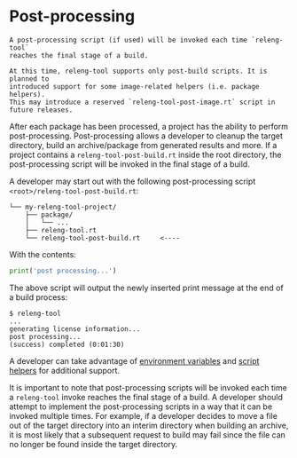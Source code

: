 # Post-processing

```{warning}
A post-processing script (if used) will be invoked each time `releng-tool`
reaches the final stage of a build.
```

```{admonition} Prospect
At this time, releng-tool supports only post-build scripts. It is planned to
introduced support for some image-related helpers (i.e. package helpers).
This may introduce a reserved `releng-tool-post-image.rt` script in
future releases.
```

After each package has been processed, a project has the ability to perform
post-processing. Post-processing allows a developer to cleanup the target
directory, build an archive/package from generated results and more. If a
project contains a `releng-tool-post-build.rt` inside the root directory,
the post-processing script will be invoked in the final stage of a build.

A developer may start out with the following post-processing script
`<root>/releng-tool-post-build.rt`:

```
└── my-releng-tool-project/
    ├── package/
    │   └── ...
    ├── releng-tool.rt
    └── releng-tool-post-build.rt     <----
```

With the contents:

```python
print('post processing...')
```

The above script will output the newly inserted print message at the end
of a build process:

```shell-session
$ releng-tool
...
generating license information...
post processing...
(success) completed (0:01:30)
```

A developer can take advantage of [environment variables](environment) and
[script helpers](script-helpers) for additional support.

It is important to note that post-processing scripts will be invoked each
time a `releng-tool` invoke reaches the final stage of a build. A developer
should attempt to implement the post-processing scripts in a way that it can
be invoked multiple times. For example, if a developer decides to move a
file out of the target directory into an interim directory when building
an archive, it is most likely that a subsequent request to build may fail
since the file can no longer be found inside the target directory.
